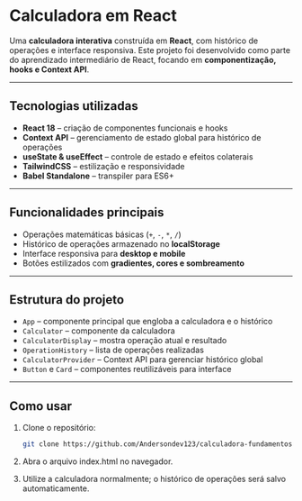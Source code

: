 # Calculadora em React

Uma **calculadora interativa** construída em **React**, com histórico de operações e interface responsiva. Este projeto foi desenvolvido como parte do aprendizado intermediário de React, focando em **componentização, hooks e Context API**.

---

## Tecnologias utilizadas

- **React 18** – criação de componentes funcionais e hooks  
- **Context API** – gerenciamento de estado global para histórico de operações  
- **useState & useEffect** – controle de estado e efeitos colaterais  
- **TailwindCSS** – estilização e responsividade  
- **Babel Standalone** – transpiler para ES6+  

---

## Funcionalidades principais

- Operações matemáticas básicas (`+`, `-`, `*`, `/`)  
- Histórico de operações armazenado no **localStorage**  
- Interface responsiva para **desktop e mobile**  
- Botões estilizados com **gradientes, cores e sombreamento**  

---

## Estrutura do projeto

- `App` – componente principal que engloba a calculadora e o histórico  
- `Calculator` – componente da calculadora  
- `CalculatorDisplay` – mostra operação atual e resultado  
- `OperationHistory` – lista de operações realizadas  
- `CalculatorProvider` – Context API para gerenciar histórico global  
- `Button` e `Card` – componentes reutilizáveis para interface  

---

## Como usar

1. Clone o repositório:  
   ```bash
   git clone https://github.com/Andersondev123/calculadora-fundamentos.git
2. Abra o arquivo index.html no navegador.

3. Utilize a calculadora normalmente; o histórico de operações será salvo automaticamente.